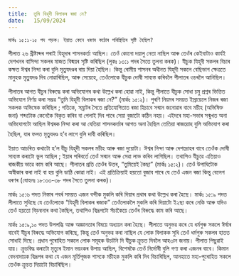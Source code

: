 ```yaml
---
title:  তুমি যিহূদী বিলাকৰ ৰজা নে?
date:   15/09/2024
---
```


`মাৰ্কঃ ১৫:১-১৫ পদ পড়ক। ইয়াত কেনে ধৰণৰ কঠোৰ পৰিস্থিতিৰ সৃষ্টি হৈছিল?`

পীলাত ২৬ খ্ৰীষ্টাব্দৰ পৰাই যিহূদাৰ শাসনকৰ্তা আছিল। তেওঁ কোনো দয়ালু নেতা নাছিল আৰু তেওঁৰ কেইবাটাও কাৰ্যই দেশখনৰ বাসিন্দা সকলৰ মাজত বিষ্ময়ৰ সৃষ্টি কৰিছিল (লূকঃ ১৩:১ পদৰ সৈতে তুলনা কৰক)। যীচুক যিহূদী সকলৰ বিচাৰ কক্ষত ঈশ্বৰ নিন্দা কৰা বুলি মৃতু্যদণ্ডৰ ৰায় দিয়া হৈছিল। কিন্তু ৰোমীয় শাসনৰ অধীনত যিহূদী সকলে বেছিভাগ ক্ষেত্ৰতে মানুহক মৃতু্যদণ্ড দিব নোৱাৰিছিল, আৰু সেয়েহে, তেওঁলোকে যীচুক দোষী সাব্যস্ত কৰিবলৈ পীলাতৰ ওচৰলৈ আনিছিল।

পীলাতৰ আগত যীচুৰ বিৰুদ্ধে কৰা অভিযোগৰ কথা উল্লেখ কৰা হোৱা নাই, কিন্তু পীলাতে যীচুক সোধা চমু প্ৰশ্নৰ ভিত্তিত অভিযোগ নিৰ্ণয় কৰা সম্ভৱ “তুমি যিহূদী বিলাকৰ ৰজা নে?” (মাৰ্কঃ ১৫:২)। পুৰণি নিয়মৰ সময়ত ইস্ৰায়েলে নিজৰ ৰজা সকলক অভিষেক কৰিছিল ; গতিকে, সম্ৰাটৰ সৈতে প্ৰতিযোগিতাত ৰজা হিচাবে সন্মান জনোৱাৰ বাবে মচীহ (অভিষিক্ত জনা) শব্দটোক কেনেকৈ বিকৃত কৰিব বা পেলাই দিব পাৰে সেয়া বুজাটো কঠিন নহয়। এইদৰে মহা-সভাৰ সন্মুখত অনা অভিযোগটো আছিল ঈশ্বৰক নিন্দা কৰা আ যেতিয়া শাসনকৰ্ত্তাৰ আগত অনা হৈছিল তেতিয়া ৰাজদ্ৰোহ বুলি অভিযোগ কৰা হৈছিল, যাৰ ফলত মৃতু্যদণ্ড হ’ব লাগে বুলি দাবী কৰিছিল।

ইয়াত আচৰিত কথাটো হ’ল যীচু যিহূদী সকলৰ মচীহ আৰু ৰজা দুয়োটা। ঈশ্বৰ নিন্দা আৰু দেশদ্ৰোহৰ বাবে তেওঁক দোষী সাব্যস্ত কৰাটো ভুল আছিল ; ইয়াৰ পৰিবৰ্তে তেওঁ সন্মান আৰু সেৱা লাভ কৰিব লাগিছিল। তথাপিও যীচুৱে এতিয়াও ৰাজকীয় ভাৱে কাম কৰি আছে। পীলাতৰ প্ৰতি তেওঁৰ উত্তৰ, “তুমিয়েই কৈছা” (মাৰ্কঃ ১৫:২)। তেওঁ উপাধিটোক অস্বীকাৰ কৰা নাই বা হয় বুলি ডাঠি কোৱা নাই। এই প্ৰতিক্ৰিয়াই হয়তো বুজাব পাৰে যে তেওঁ এজন ৰজা কিন্তু বেলেগ ধৰণৰ (যোহনঃ ১৮:৩৩-৩৮ পদৰ সৈতে তুলনা কৰক)।

মাৰ্কঃ ১৫:৬ পদত নিস্তাৰ পবৰ্ৰ সময়ত এজন বন্দীক মুকলি কৰি দিয়াৰ প্ৰথাৰ কথা উল্লেখ কৰা হৈছে। মাৰ্কঃ ১৫:৯ পদত লীলাতে সুধিছে যে তেওঁলোকে “যিহূদী বিলাকৰ ৰজাক” তেওঁলোকলৈ মুকলি কৰি দিয়াটো ই২ছা কৰে নেকি আৰু যদিও তেওঁ হয়তো বিড়ম্বনাৰ কথা কৈছিল, তথাপিও বিদ্ৰূপটো সঁচাকৈয়ে তেওঁৰ বিৰুদ্ধে কাম কৰি আছে।

মাৰ্কঃ ১৫:৯,১০ পদত উপলব্ধি আৰু অজ্ঞানতাৰ বিষয়ে অধ্যয়ন কৰা হৈছে। পীলাতে অনুভৱ কৰে যে ধৰ্মগুৰু সকলে ঈৰ্ষাৰ বাবেই যীচুৰ বিৰুদ্ধে অভিযোগ কৰিছে, কিন্তু তেওঁ অনুভৱ কৰা নাছিল যে লোক বিলাকক সুধি তেওঁ ধৰ্মগুৰু সকলৰ হাতত সোধাই দিছে। প্ৰধান পুৰোহিত সকলে লোক সমূহক উচটনি দি যীচুক ক্ৰুচত দিবলৈ আহ৩ান জনায়। পীলাত পিছুৱাই যায়। ক্ৰুচবিদ্ধ কৰাটো মৃত্যুৰ ইমান ভয়ংকৰ উপায় আছিল, বিশেষকৈ তেওঁ নিৰ্দোষী বুলি গণ্য কৰা এজনৰ বাবে। কিমান বেদনাদায়ক বিদ্ৰূপৰ কথা যে এজন মূৰ্ত্তিপূজক শাসকে মচীহক মুকলি কৰি দিব বিচাৰিছিল, আনহাতে মহা-পুৰোহিত সকলে তেওঁক ক্ৰুচত দিয়াটো বিচাৰিছিল।